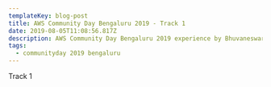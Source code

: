 ```yaml
---
templateKey: blog-post
title: AWS Community Day Bengaluru 2019 - Track 1
date: 2019-08-05T11:08:56.817Z
description: AWS Community Day Bengaluru 2019 experience by Bhuvaneswari Subramani
tags:
  - communityday 2019 bengaluru
---
```

Track 1

